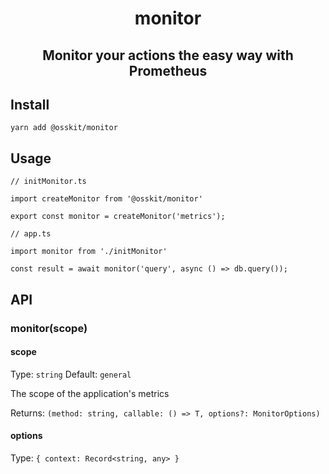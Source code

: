 <div align="center">

# monitor

## Monitor your actions the easy way with Prometheus

</div>

## Install
```
yarn add @osskit/monitor
```

## Usage
```
// initMonitor.ts

import createMonitor from '@osskit/monitor'

export const monitor = createMonitor('metrics');
```

```
// app.ts

import monitor from './initMonitor'

const result = await monitor('query', async () => db.query());
```

## API

### monitor(scope)
#### scope
Type: `string`
Default: `general`

The scope of the application's metrics

Returns: `(method: string, callable: () => T, options?: MonitorOptions)`

#### options
Type: `{ context: Record<string, any> }`

